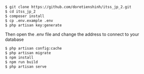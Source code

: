 ```bash
$ git clone https://github.com/doretienshinh/itss_jp_2.git
$ cd itss_jp_2
$ composer install
$ cp .env.example .env
$ php artisan key:generate
```
Then open the .env file and change the address to connect to your database
```bash
$ php artisan config:cache
$ php artisan migrate
$ npm install
$ npm run build
$ php artisan serve
```
